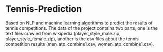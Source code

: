 # Tennis-Prediction
Based on NLP and machine learning algorithms to predict the results of tennis competitions.
The data of the project contains two parts, one is the text files crawled from wikipedia (player_style_male.zip, player_style_female.zip), another is the csv files about the tennis competition results (men_atp_combine1.csv, women_atp_combine1.csv).
